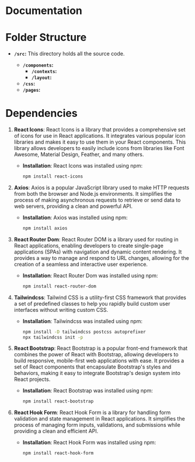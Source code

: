 # Documentation

# Folder Structure

- **`/src`:** This directory holds all the source code.

  - **`/components`:** 
    - **`/contexts`:**
    - **`/layout`:**
  - **`/css`:** 
  - **`/pages`:** 

# Dependencies

1. **React Icons**: React Icons is a library that provides a comprehensive set of icons for use in React applications. It integrates various popular icon libraries and makes it easy to use them in your React components. This library allows developers to easily include icons from libraries like Font Awesome, Material Design, Feather, and many others.

    - **Installation**:
      React Icons was installed using npm:
      ```bash
      npm install react-icons
      ```
2. **Axios**: Axios is a popular JavaScript library used to make HTTP requests from both the browser and Node.js environments. It simplifies the process of making asynchronous requests to retrieve or send data to web servers, providing a clean and powerful API.

    - **Installation**:
      Axios was installed using npm:
      ```bash
      npm install axios
      ```
3. **React Router Dom**: React Router DOM is a library used for routing in React applications, enabling developers to create single-page applications (SPAs) with navigation and dynamic content rendering. It provides a way to manage and respond to URL changes, allowing for the creation of a seamless and interactive user experience.

    - **Installation**:
      React Router Dom was installed using npm:
      ```bash
      npm install react-router-dom
      ```
4. **Tailwindcss**: Tailwind CSS is a utility-first CSS framework that provides a set of predefined classes to help you rapidly build custom user interfaces without writing custom CSS.
    - **Installation**:
      Tailwindcss was installed using npm:
      ```bash
      npm install -D tailwindcss postcss autoprefixer
      npx tailwindcss init -p
      ```
5. **React Bootstrap**: React Bootstrap is a popular front-end framework that combines the power of React with Bootstrap, allowing developers to build responsive, mobile-first web applications with ease. It provides a set of React components that encapsulate Bootstrap's styles and behaviors, making it easy to integrate Bootstrap's design system into React projects.

    - **Installation**:
      React Bootstrap was installed using npm:
      ```bash
      npm install react-bootstrap
      ```

5. **React Hook Form**: React Hook Form is a library for handling form validation and state management in React applications. It simplifies the process of managing form inputs, validations, and submissions while providing a clean and efficient API.

    - **Installation**:
      React Hook Form was installed using npm:
      ```bash
      npm install react-hook-form
      ```
